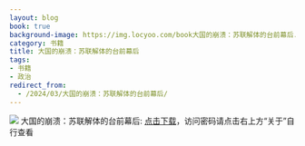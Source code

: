 ```yaml
---
layout: blog
book: true
background-image: https://img.locyoo.com/book大国的崩溃：苏联解体的台前幕后.jpg
category: 书籍
title: 大国的崩溃：苏联解体的台前幕后
tags:
- 书籍
- 政治
redirect_from:
  - /2024/03/大国的崩溃：苏联解体的台前幕后/
---
```

![](https://img.locyoo.com/book大国的崩溃：苏联解体的台前幕后.jpg)
大国的崩溃：苏联解体的台前幕后: <a name = "ref1" href="https://url18.ctfile.com/f/50983618-1345403053-bf9f18?p=3619">点击下载</a>，访问密码请点击右上方“关于”自行查看